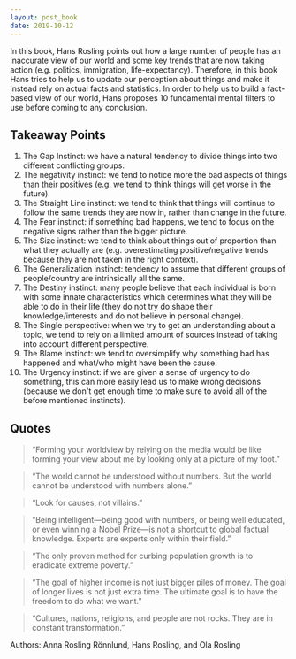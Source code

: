 ```yaml
---
layout: post_book
date: 2019-10-12
---
```


In this book, Hans Rosling points out how a large number of people has an inaccurate view of our world and some key trends that are now taking action (e.g. politics, immigration, life-expectancy). Therefore, in this book Hans tries to help us to update our perception about things and make it instead rely on actual facts and statistics. In order to help us to build a fact-based view of our world, Hans proposes 10 fundamental mental filters to use before coming to any conclusion.

<!--end_excerpt-->

## Takeaway Points

1. The Gap Instinct: we have a natural tendency to divide things into two different conflicting groups.
2. The negativity instinct: we tend to notice more the bad aspects of things than their positives (e.g. we tend to think things will get worse in the future).
3. The Straight Line instinct: we tend to think that things will continue to follow the same trends they are now in, rather than change in the future.
4. The Fear instinct: if something bad happens, we tend to focus on the negative signs rather than the bigger picture.
5. The Size instinct: we tend to think about things out of proportion than what they actually are (e.g. overestimating positive/negative trends because they are not taken in the right context).
6. The Generalization instinct: tendency to assume that different groups of people/country are intrinsically all the same.
7. The Destiny instinct: many people believe that each individual is born with some innate characteristics which determines what they will be able to do in their life (they do not try do shape their knowledge/interests and do not believe in personal change).
8. The Single perspective: when we try to get an understanding about a topic, we tend to rely on a limited amount of sources instead of taking into account different perspective.
9. The Blame instinct: we tend to oversimplify why something bad has happened and what/who might have been the cause.
10. The Urgency instinct: if we are given a sense of urgency to do something, this can more easily lead us to make wrong decisions (because we don't get enough time to make sure to avoid all of the before mentioned instincts).

## Quotes

> “Forming your worldview by relying on the media would be like forming your view about me by looking only at a picture of my foot.”

> “The world cannot be understood without numbers. But the world cannot be understood with numbers alone.”

> “Look for causes, not villains.”

> “Being intelligent—being good with numbers, or being well educated, or even winning a Nobel Prize—is not a shortcut to global factual knowledge. Experts are experts only within their field.”

> “The only proven method for curbing population growth is to eradicate extreme poverty.”

> “The goal of higher income is not just bigger piles of money. The goal of longer lives is not just extra time. The ultimate goal is to have the freedom to do what we want.”

> “Cultures, nations, religions, and people are not rocks. They are in constant transformation.”

Authors: Anna Rosling Rönnlund, Hans Rosling, and Ola Rosling
